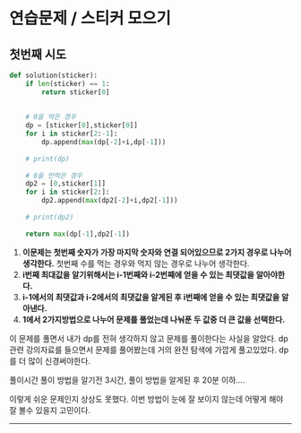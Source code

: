 # 연습문제 / 스티커 모으기

## 첫번째 시도

```python
def solution(sticker):    
    if len(sticker) == 1:
        return sticker[0]
    
    
    # 0을 먹은 경우
    dp = [sticker[0],sticker[0]]
    for i in sticker[2:-1]:
        dp.append(max(dp[-2]+i,dp[-1]))
    
    # print(dp)
    
    # 0을 안먹은 경우
    dp2 = [0,sticker[1]]
    for i in sticker[2:]:
        dp2.append(max(dp2[-2]+i,dp2[-1]))
        
    # print(dp2)
    
    return max(dp[-1],dp2[-1])
```

1. __이문제는 첫번째 숫자가 가장 마지막 숫자와 연결 되어있으므로 2가지 경우로 나누어 생각한다.__
   첫번째 수를 먹는 경우와 먹지 않는 경우로 나누어 생각한다.
2. __i번째 최대값을 알기위해서는 i-1번째와 i-2번째에 얻을 수 있는 최댓값을 알아야한다.__
3. __i-1에서의 최댓값과 i-2에서의 최댓값을 알게된 후 i번째에 얻을 수 있는 최댓값을 알아낸다.__
4. __1에서 2가지방법으로 나누어 문제를 풀었는데 나눠푼 두 값중 더 큰 값을 선택한다.__



 이 문제를 풀면서 내가 dp를 전혀 생각하지 않고 문제를 풀이한다는 사실을 알았다. 
dp 관련 강의자료를 들으면서 문제를 풀어봤는데 거의 완전 탐색에 가깝게 풀고있었다.
dp를 더 많이 신경써야한다.



풀이시간 풀이 방법을 알기전 3시간, 풀이 방법을 알게된 후 20분 이하....



이렇게 쉬운 문제인지 상상도 못했다. 이번 방법이 눈에 잘 보이지 않는데 어떻게 해야 잘 볼수 있을지 고민이다.



---

